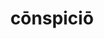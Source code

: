 ---
title: cōnspiciō
meaning: to notice
ch: [four, 7r]
pos: verb
inf: cōnspicere
secondppstem: cōnspic
infend: ere
thirdpp: cōnspexī
fourthpp: cōnspectus
conjugation: third
derivative: conspicuous
laudio: ../assets/audio/conspicio-laudio.mp3
six: y
---